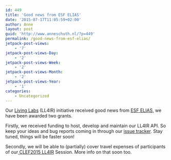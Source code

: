 ```yaml
---
id: 449
title: 'Good news from ESF ELIAS'
date: '2015-07-17T11:05:59+02:00'
author: Anne
layout: post
guid: 'http://www.anneschuth.nl/?p=449'
permalink: /good-news-from-esf-elias/
jetpack-post-views:
    - '7'
jetpack-post-views-Day:
    - '2'
jetpack-post-views-Week:
    - '2'
jetpack-post-views-Month:
    - '2'
jetpack-post-views-Year:
    - '1'
categories:
    - Uncategorized
---
```


Our [Living Labs](http://living-labs.net/) (LL4IR) initiative received good news from [ESF ELIAS](http://elias-network.eu/), we have been awarded two grants.

Firstly, we received funding to host, develop and maintain our LL4IR API. So keep your ideas and bug reports coming in through our [issue tracker](https://bitbucket.org/living-labs/ll-api/issues). Stay tuned, things will be faster soon!

Secondly, we will be able to (partially) cover travel expenses of participants of our[ CLEF2015 LL4IR](http://clef2015.clef-initiative.eu/CLEF2015/programme.php) Session. More info on that soon too.